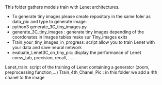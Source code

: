 This folder gathers models train with Lenet architectures.

- To generate tiny images please create repository in the same foler as data_pic and type  to generate image:
- python3 generate_3C_tiny_images.py
- generate_3C_tiny_images : generate tiny images depending of the coordonates in Images tables make sur Tiny_images exits
- Train_your_tiny_images_in_progress: script allow you to train Lenet with your data and save neural network
- evaluate_Lenet3C_on_tiny_pic: display the performance of Lenet corss_tab, precision, recall, ... .


Lenet_train: script of the training of Lenet containing a generator (zoom, preprocessing function,...)
Train_4th_Chanel_Pic : in this folder we add a 4th chanel to the image